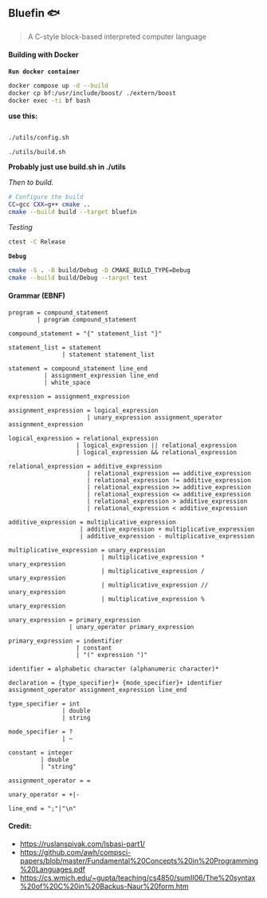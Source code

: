 ## Bluefin :fish:

> A C-style block-based interpreted computer language

#### Building with Docker

**`Run docker container`**

```bash
docker compose up -d --build
docker cp bf:/usr/include/boost/ ./extern/boost
docker exec -ti bf bash
```

**use this:**

```bash

./utils/config.sh

./utils/build.sh
```


**Probably just use build.sh in ./utils**

_Then to build._
```bash
# Configure the build
CC=gcc CXX=g++ cmake ..
cmake --build build --target bluefin
```

_Testing_
```bash
ctest -C Release
```

**`Debug`**
```bash
cmake -S . -B build/Debug -D CMAKE_BUILD_TYPE=Debug
cmake --build build/Debug --target test
```

#### Grammar (EBNF)

```
program = compound_statement
        | program compound_statement

compound_statement = "{" statement_list "}"

statement_list = statement
               | statement statement_list

statement = compound_statement line_end
          | assignment_expression line_end
          | white_space

expression = assignment_expression

assignment_expression = logical_expression
                      | unary_expression assignment_operator assignment_expression

logical_expression = relational_expression
                   | logical_expression || relational_expression
                   | logical_expression && relational_expression

relational_expression = additive_expression
                      | relational_expression == additive_expression
                      | relational_expression != additive_expression
                      | relational_expression >= additive_expression
                      | relational_expression <= additive_expression
                      | relational_expression > additive_expression
                      | relational_expression < additive_expression

additive_expression = multiplicative_expression 
                    | additive_expression + multiplicative_expression
                    | additive_expression - multiplicative_expression

multiplicative_expression = unary_expression
                          | multiplicative_expression * unary_expression
                          | multiplicative_expression / unary_expression
                          | multiplicative_expression // unary_expression
                          | multiplicative_expression % unary_expression

unary_expression = primary_expression
                 | unary_operator primary_expression

primary_expression = indentifier
                   | constant
                   | "(" expression ")"

identifier = alphabetic character (alphanumeric character)*

declaration = {type_specifier}+ {mode_specifier}+ identifier assignment_operator assignment_expression line_end

type_specifier = int
               | double
               | string

mode_specifier = ?
               | ~

constant = integer      
         | double
         | "string"

assignment_operator = =

unary_operator = +|-

line_end = ";"|"\n"
```

#### Credit:

- https://ruslanspivak.com/lsbasi-part1/
- https://github.com/awh/compsci-papers/blob/master/Fundamental%20Concepts%20in%20Programming%20Languages.pdf
- https://cs.wmich.edu/~gupta/teaching/cs4850/sumII06/The%20syntax%20of%20C%20in%20Backus-Naur%20form.htm
